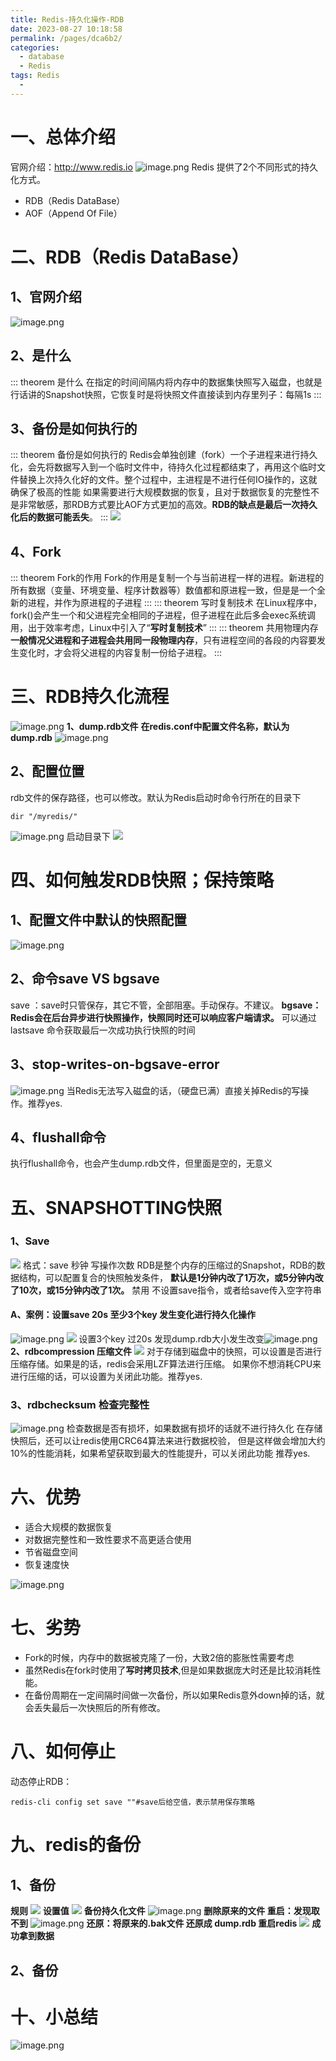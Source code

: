 ```yaml
---
title: Redis-持久化操作-RDB
date: 2023-08-27 10:18:58
permalink: /pages/dca6b2/
categories:
  - database
  - Redis
tags: Redis
  - 
---
```

# 一、总体介绍
官网介绍：http://www.redis.io
![image.png](https://raw.gitmirror.com/KwFruit/basic-picture-service/note-v1.0.0//img/202308271022847.png)
Redis 提供了2个不同形式的持久化方式。

-   RDB（Redis DataBase）
-   AOF（Append Of File）
# 二、RDB（Redis DataBase）
## 1、官网介绍
![image.png](https://raw.gitmirror.com/KwFruit/basic-picture-service/note-v1.0.0//img/202308271022720.png)
## 2、是什么
::: theorem 是什么
在指定的时间间隔内将内存中的数据集快照写入磁盘，也就是行话讲的Snapshot快照，它恢复时是将快照文件直接读到内存里列子：每隔1s
:::
## 3、备份是如何执行的
::: theorem 备份是如何执行的
Redis会单独创建（fork）一个子进程来进行持久化，会先将数据写入到一个临时文件中，待持久化过程都结束了，再用这个临时文件替换上次持久化好的文件。整个过程中，主进程是不进行任何IO操作的，这就确保了极高的性能 如果需要进行大规模数据的恢复，且对于数据恢复的完整性不是非常敏感，那RDB方式要比AOF方式更加的高效。**RDB的缺点是最后一次持久化后的数据可能丢失**。
:::
![](https://raw.gitmirror.com/KwFruit/basic-picture-service/note-v1.0.0//img/202308271023710.png)

## 4、Fork
::: theorem Fork的作用
Fork的作用是复制一个与当前进程一样的进程。新进程的所有数据（变量、环境变量、程序计数器等）数值都和原进程一致，但是是一个全新的进程，并作为原进程的子进程
:::
::: theorem 写时复制技术
在Linux程序中，fork()会产生一个和父进程完全相同的子进程，但子进程在此后多会exec系统调用，出于效率考虑，Linux中引入了“**写时复制技术**”
:::
::: theorem 共用物理内存
**一般情况父进程和子进程会共用同一段物理内存**，只有进程空间的各段的内容要发生变化时，才会将父进程的内容复制一份给子进程。
:::
# 三、RDB持久化流程
![image.png](https://raw.gitmirror.com/KwFruit/basic-picture-service/note-v1.0.0//img/202308271035362.png)
**1、dump.rdb文件**
**在redis.conf中配置文件名称，默认为dump.rdb**
![image.png](https://raw.gitmirror.com/KwFruit/basic-picture-service/note-v1.0.0//img/202308271035271.png)

## 2、配置位置
rdb文件的保存路径，也可以修改。默认为Redis启动时命令行所在的目录下

```
dir "/myredis/"
```

![image.png](https://raw.gitmirror.com/KwFruit/basic-picture-service/note-v1.0.0//img/202308271023482.png)
启动目录下
![](https://raw.gitmirror.com/KwFruit/basic-picture-service/note-v1.0.0//img/202308271024984.png)

# 四、如何触发RDB快照；保持策略
## 1、配置文件中默认的快照配置
![image.png](https://raw.gitmirror.com/KwFruit/basic-picture-service/note-v1.0.0//img/202308271024934.png)
## 2、命令save VS bgsave
save ：save时只管保存，其它不管，全部阻塞。手动保存。不建议。
**bgsave：Redis会在后台异步进行快照操作，快照同时还可以响应客户端请求。**
可以通过lastsave 命令获取最后一次成功执行快照的时间
## 3、stop-writes-on-bgsave-error
![image.png](https://raw.gitmirror.com/KwFruit/basic-picture-service/note-v1.0.0//img/202308271024498.png)
当Redis无法写入磁盘的话，（硬盘已满）直接关掉Redis的写操作。推荐yes.

## 4、flushall命令
执行flushall命令，也会产生dump.rdb文件，但里面是空的，无意义
# 五、**SNAPSHOTTING快照**
### 1、Save
![](https://raw.gitmirror.com/KwFruit/basic-picture-service/note-v1.0.0//img/202308271025484.png)
格式：save 秒钟 写操作次数
RDB是整个内存的压缩过的Snapshot，RDB的数据结构，可以配置复合的快照触发条件，
**默认是1分钟内改了1万次，或5分钟内改了10次，或15分钟内改了1次。**
禁用
不设置save指令，或者给save传入空字符串

#### A、案例：设置save 20s 至少3个key 发生变化进行持久化操作
![image.png](https://raw.gitmirror.com/KwFruit/basic-picture-service/note-v1.0.0//img/202308271025961.png)
![](https://raw.gitmirror.com/KwFruit/basic-picture-service/note-v1.0.0//img/202308271025048.png)
设置3个key  过20s 发现dump.rdb大小发生改变![image.png](https://raw.gitmirror.com/KwFruit/basic-picture-service/note-v1.0.0//img/202308271025987.png)
**2、rdbcompression 压缩文件**
![](https://raw.gitmirror.com/KwFruit/basic-picture-service/note-v1.0.0//img/202308271025828.png)
对于存储到磁盘中的快照，可以设置是否进行压缩存储。如果是的话，redis会采用LZF算法进行压缩。
如果你不想消耗CPU来进行压缩的话，可以设置为关闭此功能。推荐yes.

### 3、rdbchecksum 检查完整性
![image.png](https://raw.gitmirror.com/KwFruit/basic-picture-service/note-v1.0.0//img/202308271025571.png)
检查数据是否有损坏，如果数据有损坏的话就不进行持久化
在存储快照后，还可以让redis使用CRC64算法来进行数据校验，
但是这样做会增加大约10%的性能消耗，如果希望获取到最大的性能提升，可以关闭此功能
推荐yes.

# 六、优势

-  适合大规模的数据恢复
-  对数据完整性和一致性要求不高更适合使用
-  节省磁盘空间
-  恢复速度快

![image.png](https://raw.gitmirror.com/KwFruit/basic-picture-service/note-v1.0.0//img/202308271026961.png)
# 七、劣势

-  Fork的时候，内存中的数据被克隆了一份，大致2倍的膨胀性需要考虑
-  虽然Redis在fork时使用了**写时拷贝技术**,但是如果数据庞大时还是比较消耗性能。
-  在备份周期在一定间隔时间做一次备份，所以如果Redis意外down掉的话，就会丢失最后一次快照后的所有修改。
# 八、如何停止
动态停止RDB：
```shell
redis-cli config set save ""#save后给空值，表示禁用保存策略
```
# 九、redis的备份
## 1、备份
**规则**
![](https://raw.gitmirror.com/KwFruit/basic-picture-service/note-v1.0.0//img/202308271026204.png)
**设置值**
![](https://raw.gitmirror.com/KwFruit/basic-picture-service/note-v1.0.0//img/202308271026019.png)
**备份持久化文件**
![image.png](https://raw.gitmirror.com/KwFruit/basic-picture-service/note-v1.0.0//img/202308271027362.png)
**删除原来的文件 重启：发现取不到**
![image.png](https://raw.gitmirror.com/KwFruit/basic-picture-service/note-v1.0.0//img/202308271027096.png)
**还原：将原来的.bak文件 还原成 dump.rdb 重启redis**
![](https://raw.gitmirror.com/KwFruit/basic-picture-service/note-v1.0.0//img/202308271027176.png)
**成功拿到数据**

## 2、备份

# 十、小总结
![image.png](https://raw.gitmirror.com/KwFruit/basic-picture-service/note-v1.0.0//img/202308271027247.png)
